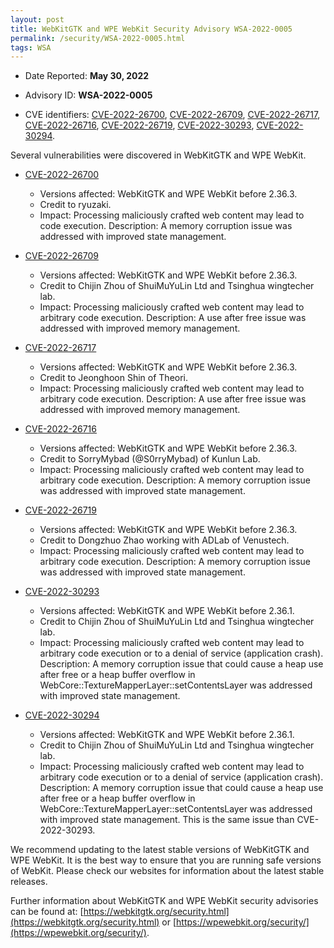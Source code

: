 ```yaml
---
layout: post
title: WebKitGTK and WPE WebKit Security Advisory WSA-2022-0005
permalink: /security/WSA-2022-0005.html
tags: WSA
---
```


* Date Reported: **May 30, 2022**

* Advisory ID: **WSA-2022-0005**

* CVE identifiers: [CVE-2022-26700](#CVE-2022-26700), [CVE-2022-26709](#CVE-2022-26709),
  [CVE-2022-26717](#CVE-2022-26717), [CVE-2022-26716](#CVE-2022-26716),
  [CVE-2022-26719](#CVE-2022-26719), [CVE-2022-30293](#CVE-2022-30293),
  [CVE-2022-30294](#CVE-2022-30294).


Several vulnerabilities were discovered in WebKitGTK and WPE WebKit.

* <a name="CVE-2022-26700" href="https://cve.mitre.org/cgi-bin/cvename.cgi?name=CVE-2022-26700">CVE-2022-26700</a>
  * Versions affected: WebKitGTK and WPE WebKit before 2.36.3.
  * Credit to ryuzaki.
  * Impact: Processing maliciously crafted web content may lead to code
    execution. Description: A memory corruption issue was addressed with
    improved state management.

* <a name="CVE-2022-26709" href="https://cve.mitre.org/cgi-bin/cvename.cgi?name=CVE-2022-26709">CVE-2022-26709</a>
  * Versions affected: WebKitGTK and WPE WebKit before 2.36.3.
  * Credit to Chijin Zhou of ShuiMuYuLin Ltd and Tsinghua wingtecher
    lab.
  * Impact: Processing maliciously crafted web content may lead to
    arbitrary code execution. Description: A use after free issue was
    addressed with improved memory management.

* <a name="CVE-2022-26717" href="https://cve.mitre.org/cgi-bin/cvename.cgi?name=CVE-2022-26717">CVE-2022-26717</a>
  * Versions affected: WebKitGTK and WPE WebKit before 2.36.3.
  * Credit to Jeonghoon Shin of Theori.
  * Impact: Processing maliciously crafted web content may lead to
    arbitrary code execution. Description: A use after free issue was
    addressed with improved memory management.

* <a name="CVE-2022-26716" href="https://cve.mitre.org/cgi-bin/cvename.cgi?name=CVE-2022-26716">CVE-2022-26716</a>
  * Versions affected: WebKitGTK and WPE WebKit before 2.36.3.
  * Credit to SorryMybad (@S0rryMybad) of Kunlun Lab.
  * Impact: Processing maliciously crafted web content may lead to
    arbitrary code execution. Description: A memory corruption issue was
    addressed with improved state management.

* <a name="CVE-2022-26719" href="https://cve.mitre.org/cgi-bin/cvename.cgi?name=CVE-2022-26719">CVE-2022-26719</a>
  * Versions affected: WebKitGTK and WPE WebKit before 2.36.3.
  * Credit to Dongzhuo Zhao working with ADLab of Venustech.
  * Impact: Processing maliciously crafted web content may lead to
    arbitrary code execution. Description: A memory corruption issue was
    addressed with improved state management.

* <a name="CVE-2022-30293" href="https://cve.mitre.org/cgi-bin/cvename.cgi?name=CVE-2022-30293">CVE-2022-30293</a>
  * Versions affected: WebKitGTK and WPE WebKit before 2.36.1.
  * Credit to Chijin Zhou of ShuiMuYuLin Ltd and Tsinghua wingtecher
    lab.
  * Impact: Processing maliciously crafted web content may lead to
    arbitrary code execution or to a denial of service (application
    crash). Description: A memory corruption issue that could cause a
    heap use after free or a heap buffer overflow in
    WebCore::TextureMapperLayer::setContentsLayer was addressed with
    improved state management.

* <a name="CVE-2022-30294" href="https://cve.mitre.org/cgi-bin/cvename.cgi?name=CVE-2022-30294">CVE-2022-30294</a>
  * Versions affected: WebKitGTK and WPE WebKit before 2.36.1.
  * Credit to Chijin Zhou of ShuiMuYuLin Ltd and Tsinghua wingtecher
    lab.
  * Impact: Processing maliciously crafted web content may lead to
    arbitrary code execution or to a denial of service (application
    crash). Description: A memory corruption issue that could cause a
    heap use after free or a heap buffer overflow in
    WebCore::TextureMapperLayer::setContentsLayer was addressed with
    improved state management. This is the same issue than
    CVE-2022-30293.


We recommend updating to the latest stable versions of WebKitGTK and WPE
WebKit. It is the best way to ensure that you are running safe versions
of WebKit. Please check our websites for information about the latest
stable releases.

Further information about WebKitGTK and WPE WebKit security advisories can be found at:
[https://webkitgtk.org/security.html](https://webkitgtk.org/security.html) or [https://wpewebkit.org/security/](https://wpewebkit.org/security/).
